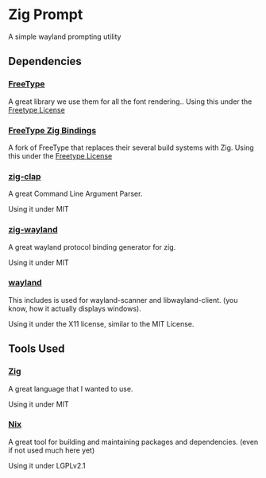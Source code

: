 # Zig Prompt
A simple wayland prompting utility

## Dependencies
### [FreeType](https://freetype.org/)
A great library we use them for all the font rendering..
Using this under the [Freetype License](https://freetype.org/license.html)

### [FreeType Zig Bindings](https://github.com/hexops/freetype#e8c5b37f320db03acba410d993441815bc809606)
A fork of FreeType that replaces their several build systems with Zig.
Using this under the [Freetype License](https://freetype.org/license.html)

### [zig-clap](https://github.com/Hejsil/zig-clap/)
A great Command Line Argument Parser.

Using it under MIT

### [zig-wayland](https://codeberg.org/ifreund/zig-wayland)
A great wayland protocol binding generator for zig.

Using it under MIT

### [wayland](https://wayland.freedesktop.org/)
This includes is used for wayland-scanner and libwayland-client. (you know, how it actually displays windows).

Using it under the X11 license, similar to the MIT License.

## Tools Used
### [Zig](https://ziglang.org/)
A great language that I wanted to use.

Using it under MIT

### [Nix](https://nixos.org/)
A great tool for building and maintaining packages and dependencies.
(even if not used much here yet)

Using it under LGPLv2.1
